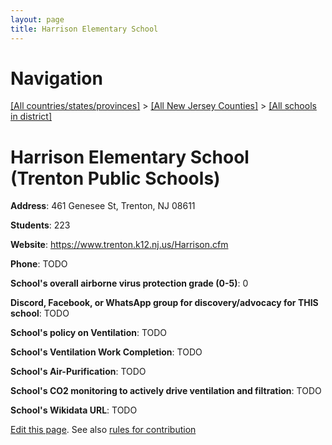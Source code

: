 ```yaml
---
layout: page
title: Harrison Elementary School
---
```

# Navigation

[[All countries/states/provinces]](../../..) > [[All New Jersey Counties]](../..) > [[All schools in district]](..)

# Harrison Elementary School (Trenton Public Schools)

**Address**: 461 Genesee St, Trenton, NJ 08611

**Students**: 223

**Website**: <https://www.trenton.k12.nj.us/Harrison.cfm>

**Phone**: TODO

**School's overall airborne virus protection grade (0-5)**: 0

**Discord, Facebook, or WhatsApp group for discovery/advocacy for THIS school**: TODO

**School's policy on Ventilation**: TODO

**School's Ventilation Work Completion**: TODO

**School's Air-Purification**: TODO

**School's CO2 monitoring to actively drive ventilation and filtration**: TODO

**School's Wikidata URL**: TODO


[Edit this page](https://github.com/ventilate-schools/NJ/edit/main/./Mercer/Trenton_Public_Schools/Harrison_Elementary_School.md). See also [rules for contribution](../../../contribution-rules/)